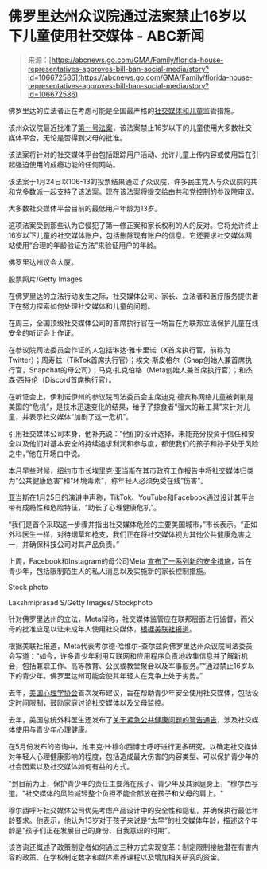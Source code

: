 <!--yml

类别：未分类

日期：2024年05月27日 15:19:10

-->

# 佛罗里达州众议院通过法案禁止16岁以下儿童使用社交媒体 - ABC新闻

> 来源：[https://abcnews.go.com/GMA/Family/florida-house-representatives-approves-bill-ban-social-media/story?id=106672586](https://abcnews.go.com/GMA/Family/florida-house-representatives-approves-bill-ban-social-media/story?id=106672586)

佛罗里达的立法者正在考虑可能是全国最严格的[社交媒体和儿童](https://www.goodmorningamerica.com/family/story/penelope-cruz-why-kids-dont-social-media-106479786)监管措施。

该州众议院最近批准了[第一号法案](https://myfloridahouse.gov/Sections/Bills/billsdetail.aspx?BillId=80134&sui=QATRKlZHGFw=-638416255520920466)，该法案禁止16岁以下的儿童使用大多数社交媒体平台，无论是否得到父母的批准。

该法案将针对的社交媒体平台包括跟踪用户活动、允许儿童上传内容或使用旨在引起强迫使用的成瘾功能的任何网站。

该法案于1月24日以106-13的投票结果通过了众议院，许多民主党人与众议院的共和党多数派一起支持了该法案。现在该法案将提交给由共和党控制的参议院审议。

大多数社交媒体平台目前的最低用户年龄为13岁。

这项法案受到那些认为它侵犯了第一修正案和家长权利的人的反对。它将允许终止16岁以下儿童的社交媒体账户，包括删除现有账户的信息。它还要求社交媒体网站使用“合理的年龄验证方法”来验证用户的年龄。

佛罗里达州议会大厦。

股票照片/Getty Images

在佛罗里达的立法行动发生之际，社交媒体公司、家长、立法者和医疗服务提供者正在努力探索如何处理社交媒体和儿童的问题。

在周三，全国顶级社交媒体公司的首席执行官在一场旨在为联邦立法保护儿童在线安全的听证会上作证。

在参议院司法委员会作证的人包括琳达·雅卡里诺（X首席执行官，前称为Twitter）；周寿兹（TikTok首席执行官）；埃文·斯皮格尔（Snap创始人兼首席执行官，Snapchat的母公司）；马克·扎克伯格（Meta创始人兼首席执行官）；和杰森·西特伦（Discord首席执行官）。

在听证会上，伊利诺伊州的参议院司法委员会主席迪克·德宾称网络儿童被剥削是美国的“危机”，是技术迅速变化的结果，给予了掠食者“强大的新工具”来针对儿童，并表示社交媒体“加剧了这一危机”。

引用社交媒体公司本身，他补充说：“他们的设计选择，未能充分投资于信任和安全以及他们对基本安全的持续追求利润和参与度，都使我们的孩子和孙子处于风险之中，”他在开场白中说。

本月早些时候，纽约市市长埃里克·亚当斯在其市政府工作报告中将社交媒体归类为“公共健康危害”和“环境毒素”，称年轻人必须免受在线“伤害”。

亚当斯在1月25日的演讲中声称，TikTok、YouTube和Facebook通过设计其平台带有成瘾性和危险特征，“助长了心理健康危机”。

“我们是首个采取这一步骤并指出社交媒体危险的主要美国城市，”市长表示。“正如外科医生一样，对待烟草和枪支，我们正在将社交媒体视为其他公共健康危害之一，并确保科技公司对其产品负责。”

上周，Facebook和Instagram的母公司Meta [宣布了一系列新的安全措施](https://about.fb.com/news/2024/01/introducing-stricter-message-settings-for-teens-on-instagram-and-facebook/)，旨在青少年，包括限制陌生人的私人消息以及实施新的家长控制措施。

Stock photo

Lakshmiprasad S/Getty Images/iStockphoto

针对佛罗里达州的立法，Meta辩称，社交媒体监管应在联邦层面进行监督，而父母的批准应足以让未成年人使用社交媒体，[根据美联社报道](https://abcnews.go.com/Health/wireStory/florida-house-passes-bill-ban-social-media-accounts-106655448)。

根据美联社报道，Meta代表考尔德·哈维尔-查尔兹向佛罗里达州众议院司法委员会写道：“如今，许多青少年利用互联网和应用程序负责地收集信息并了解新机会，包括兼职工作、高等教育、公民或教堂聚会以及军事服务。”“通过禁止16岁以下的青少年，佛罗里达州可能会使其年轻人在竞争上处于劣势。”

去年，[美国心理学协会](https://www.goodmorningamerica.com/wellness/story/american-psychological-association-issues-advisory-teens-social-media-99228135)首次发布建议，旨在帮助青少年安全使用社交媒体，包括设定时间限制，鼓励家庭讨论社交媒体以及父母监控。

去年，美国总统外科医生还发布了[关于紧急公共健康问题的警告通告](https://www.goodmorningamerica.com/wellness/story/us-surgeon-general-issues-major-advisory-social-media-99514661)，涉及社交媒体使用与青少年心理健康。

在5月份发布的咨询中，维韦克·H·穆尔西博士呼吁进行更多研究，以确定社交媒体对年轻人心理健康影响的程度，包括造成最大伤害的内容类型、可以保护青少年的社会因素以及社交媒体如何有益的方式。

"到目前为止，保护青少年的责任主要落在孩子、青少年及其家庭身上，"穆尔西写道。"社交媒体的风险减轻整个负担不能全部放在孩子和父母的肩上。"

穆尔西呼吁社交媒体公司优先考虑产品设计中的安全性和隐私，并确保执行最低年龄要求。他表示，他认为13岁对于孩子来说是“太早”的社交媒体年龄，描述这个年龄是“孩子们正在发展自己的身份、自我意识的时期”。

该咨询还概述了政策制定者如何通过三种方式实现变革：制定限制接触潜在有害内容的政策、在学校制定数字和媒体素养课程以及增加相关研究的资金。
